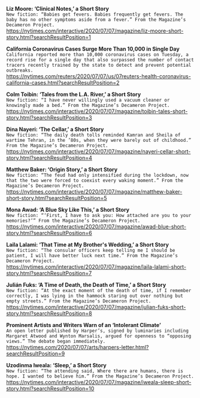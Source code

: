 **Liz Moore: ‘Clinical Notes,’ a Short Story**\
`New fiction: “Babies get fevers. Babies frequently get fevers. The baby has no other symptoms aside from a fever.” From the Magazine’s Decameron Project.`\
https://nytimes.com/interactive/2020/07/07/magazine/liz-moore-short-story.html?searchResultPosition=1

**California Coronavirus Cases Surge More Than 10,000 in Single Day**\
`California reported more than 10,000 coronavirus cases on Tuesday, a record rise for a single day that also surpassed the number of contact tracers recently trained by the state to detect and prevent potential outbreaks. `\
https://nytimes.com/reuters/2020/07/07/us/07reuters-health-coronavirus-california-cases.html?searchResultPosition=2

**Colm Toibin: ‘Tales from the L.A. River,’ a Short Story**\
`New fiction: “I have never willingly used a vacuum cleaner or knowingly made a bed.” From the Magazine’s Decameron Project.`\
https://nytimes.com/interactive/2020/07/07/magazine/toibin-tales-short-story.html?searchResultPosition=3

**Dina Nayeri: ‘The Cellar,’ a Short Story**\
`New fiction: “The daily death tolls reminded Kamran and Sheila of wartime Tehran, in the ’80s, when they were barely out of childhood.” From the Magazine’s Decameron Project.`\
https://nytimes.com/interactive/2020/07/07/magazine/nayeri-cellar-short-story.html?searchResultPosition=4

**Matthew Baker: ‘Origin Story,’ a Short Story**\
`New fiction: “The feud had only intensified during the lockdown, now that the two were forced to coexist every waking moment.” From the Magazine’s Decameron Project.`\
https://nytimes.com/interactive/2020/07/07/magazine/matthew-baker-short-story.html?searchResultPosition=5

**Mona Awad: ‘A Blue Sky Like This,’ a Short Story**\
`New fiction: “‘First, I have to ask you: How attached are you to your memories?’” From the Magazine’s Decameron Project.`\
https://nytimes.com/interactive/2020/07/07/magazine/awad-blue-short-story.html?searchResultPosition=6

**Laila Lalami: ‘That Time at My Brother's Wedding,’ a Short Story**\
`New fiction: “The consular officers keep telling me I should be patient, I will have better luck next time.” From the Magazine’s Decameron Project.`\
https://nytimes.com/interactive/2020/07/07/magazine/laila-lalami-short-story.html?searchResultPosition=7

**Julián Fuks: ‘A Time of Death, the Death of Time,’ a Short Story**\
`New fiction: “At the exact moment of the death of time, if I remember correctly, I was lying in the hammock staring out over nothing but empty streets.” From the Magazine’s Decameron Project.`\
https://nytimes.com/interactive/2020/07/07/magazine/julian-fuks-short-story.html?searchResultPosition=8

**Prominent Artists and Writers Warn of an ‘Intolerant Climate’**\
`An open letter published by Harper’s, signed by luminaries including Margaret Atwood and Wynton Marsalis, argued for openness to “opposing views.” The debate began immediately.`\
https://nytimes.com/2020/07/07/arts/harpers-letter.html?searchResultPosition=9

**Uzodinma Iweala: ‘Sleep,’ a Short Story**\
`New fiction: “The attending said, Where there are humans, there is hope. I wanted to believe him.” From the Magazine’s Decameron Project.`\
https://nytimes.com/interactive/2020/07/07/magazine/iweala-sleep-short-story.html?searchResultPosition=10

